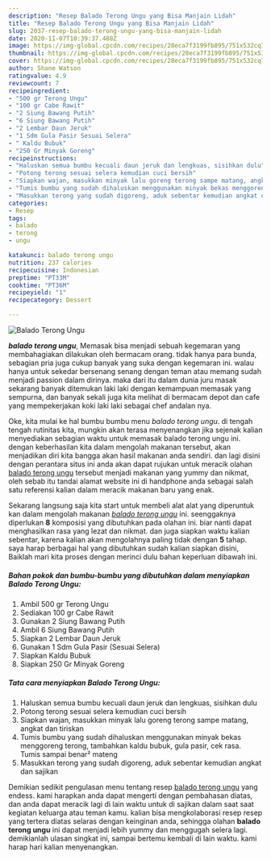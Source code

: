 ```yaml
---
description: "Resep Balado Terong Ungu yang Bisa Manjain Lidah"
title: "Resep Balado Terong Ungu yang Bisa Manjain Lidah"
slug: 2037-resep-balado-terong-ungu-yang-bisa-manjain-lidah
date: 2020-11-07T10:39:37.488Z
image: https://img-global.cpcdn.com/recipes/28eca7f3199fb895/751x532cq70/balado-terong-ungu-foto-resep-utama.jpg
thumbnail: https://img-global.cpcdn.com/recipes/28eca7f3199fb895/751x532cq70/balado-terong-ungu-foto-resep-utama.jpg
cover: https://img-global.cpcdn.com/recipes/28eca7f3199fb895/751x532cq70/balado-terong-ungu-foto-resep-utama.jpg
author: Shane Watson
ratingvalue: 4.9
reviewcount: 7
recipeingredient:
- "500 gr Terong Ungu"
- "100 gr Cabe Rawit"
- "2 Siung Bawang Putih"
- "6 Siung Bawang Putih"
- "2 Lembar Daun Jeruk"
- "1 Sdm Gula Pasir Sesuai Selera"
- " Kaldu Bubuk"
- "250 Gr Minyak Goreng"
recipeinstructions:
- "Haluskan semua bumbu kecuali daun jeruk dan lengkuas, sisihkan dulu"
- "Potong terong sesuai selera kemudian cuci bersih"
- "Siapkan wajan, masukkan minyak lalu goreng terong sampe matang, angkat dan tiriskan"
- "Tumis bumbu yang sudah dihaluskan menggunakan minyak bekas menggoreng terong, tambahkan kaldu bubuk, gula pasir, cek rasa. Tumis sampai benar² mateng"
- "Masukkan terong yang sudah digoreng, aduk sebentar kemudian angkat dan sajikan"
categories:
- Resep
tags:
- balado
- terong
- ungu

katakunci: balado terong ungu 
nutrition: 237 calories
recipecuisine: Indonesian
preptime: "PT33M"
cooktime: "PT36M"
recipeyield: "1"
recipecategory: Dessert

---
```



![Balado Terong Ungu](https://img-global.cpcdn.com/recipes/28eca7f3199fb895/751x532cq70/balado-terong-ungu-foto-resep-utama.jpg)

<b><i>balado terong ungu</i></b>, Memasak bisa menjadi sebuah kegemaran yang membahagiakan dilakukan oleh bermacam orang. tidak hanya para bunda, sebagian pria juga cukup banyak yang suka dengan kegemaran ini. walau hanya untuk sekedar bersenang senang dengan teman atau memang sudah menjadi passion dalam dirinya. maka dari itu dalam dunia juru masak sekarang banyak ditemukan laki laki dengan kemampuan memasak yang sempurna, dan banyak sekali juga kita melihat di bermacam depot dan cafe yang mempekerjakan koki laki laki sebagai chef andalan nya.



Oke, kita mulai ke hal bumbu bumbu menu <i>balado terong ungu</i>. di tengah tengah rutinitas kita, mungkin akan terasa menyenangkan jika sejenak kalian menyediakan sebagian waktu untuk memasak balado terong ungu ini. dengan keberhasilan kita dalam mengolah makanan tersebut, akan menjadikan diri kita bangga akan hasil makanan anda sendiri. dan lagi disini dengan perantara situs ini anda akan dapat rujukan untuk meracik olahan <u>balado terong ungu</u> tersebut menjadi makanan yang yummy dan nikmat, oleh sebab itu tandai alamat website ini di handphone anda sebagai salah satu referensi kalian dalam meracik makanan baru yang enak.


Sekarang langsung saja kita start untuk membeli alat alat yang diperuntuk kan dalam mengolah makanan <u><i>balado terong ungu</i></u> ini. seenggaknya diperlukan <b>8</b> komposisi yang dibutuhkan pada olahan ini. biar nanti dapat menghasilkan rasa yang lezat dan nikmat. dan juga siapkan waktu kalian sebentar, karena kalian akan mengolahnya paling tidak dengan <b>5</b> tahap. saya harap berbagai hal yang dibutuhkan sudah kalian siapkan disini, Baiklah mari kita proses dengan merinci dulu bahan keperluan dibawah ini.

<!--inarticleads1-->

##### Bahan pokok dan bumbu-bumbu yang dibutuhkan dalam menyiapkan Balado Terong Ungu:

1. Ambil 500 gr Terong Ungu
1. Sediakan 100 gr Cabe Rawit
1. Gunakan 2 Siung Bawang Putih
1. Ambil 6 Siung Bawang Putih
1. Siapkan 2 Lembar Daun Jeruk
1. Gunakan 1 Sdm Gula Pasir (Sesuai Selera)
1. Siapkan  Kaldu Bubuk
1. Siapkan 250 Gr Minyak Goreng




<!--inarticleads2-->

##### Tata cara menyiapkan Balado Terong Ungu:

1. Haluskan semua bumbu kecuali daun jeruk dan lengkuas, sisihkan dulu
1. Potong terong sesuai selera kemudian cuci bersih
1. Siapkan wajan, masukkan minyak lalu goreng terong sampe matang, angkat dan tiriskan
1. Tumis bumbu yang sudah dihaluskan menggunakan minyak bekas menggoreng terong, tambahkan kaldu bubuk, gula pasir, cek rasa. Tumis sampai benar² mateng
1. Masukkan terong yang sudah digoreng, aduk sebentar kemudian angkat dan sajikan




Demikian sedikit pengulasan menu tentang resep <u>balado terong ungu</u> yang endess. kami harapkan anda dapat mengerti dengan pembahasan diatas, dan anda dapat meracik lagi di lain waktu untuk di sajikan dalam saat saat kegiatan keluarga atau teman kamu. kalian bisa mengkolaborasi resep resep yang tertera diatas selaras dengan keinginan anda, sehingga olahan <b>balado terong ungu</b> ini dapat menjadi lebih yummy dan menggugah selera lagi. demikianlah ulasan singkat ini, sampai bertemu kembali di lain waktu. kami harap hari kalian menyenangkan.
